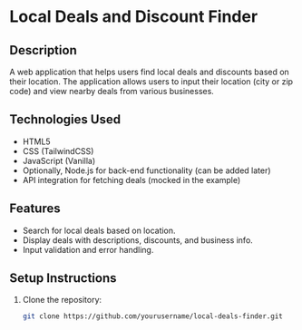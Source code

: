 # Local Deals and Discount Finder

## Description
A web application that helps users find local deals and discounts based on their location. The application allows users to input their location (city or zip code) and view nearby deals from various businesses.

## Technologies Used
- HTML5
- CSS (TailwindCSS)
- JavaScript (Vanilla)
- Optionally, Node.js for back-end functionality (can be added later)
- API integration for fetching deals (mocked in the example)

## Features
- Search for local deals based on location.
- Display deals with descriptions, discounts, and business info.
- Input validation and error handling.

## Setup Instructions
1. Clone the repository:
   ```bash
   git clone https://github.com/yourusername/local-deals-finder.git
